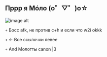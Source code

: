 ## Пррр я Мóло (o゜▽゜)o☆
![image alt](https://github.com/Molohyi4ik/Molohyi4ik/blob/3b86721f63b05185c90272221999cd33e8b8bacb/%D0%BA%D0%BE%D1%82.gif)

◦ Босс afk, не против c+h и если что w2i okkk 

◦ ← Все ссылочки левее  

◦ And Молотты canon |3 
